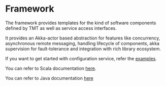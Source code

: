 Framework
=========

The framework provides templates for the kind of software components defined by TMT as well as service access interfaces.

It provides an Akka-actor based abstraction for features like concurrency, asynchronous remote messaging, handling
lifecycle of components, akka supervision for fault-tolerance and integration with rich library ecosystem.

If you want to get started with configuration service, refer the [examples](https://tmtsoftware.github.io/csw/framework.html). 

You can refer to Scala documentation [here](https://tmtsoftware.github.io/csw/api/scala/csw/framework/index.html).

You can refer to Java documentation [here](https://tmtsoftware.github.io/csw/api/java/?/index.html)
